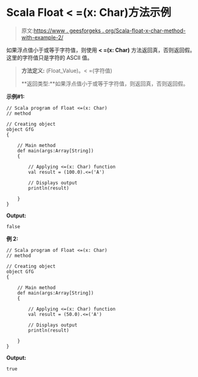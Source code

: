 # Scala Float < =(x: Char)方法示例

> 原文:[https://www . geesforgeks . org/Scala-float-x-char-method-with-example-2/](https://www.geeksforgeeks.org/scala-float-x-char-method-with-example-2/)

如果浮点值小于或等于字符值，则使用 **< =(x: Char)** 方法返回真，否则返回假。这里的字符值只是字符的 ASCII 值。

> **方法定义:** (Float_Value)。< =(字符值)
> 
> **返回类型:**如果浮点值小于或等于字符值，则返回真，否则返回假。

**示例#1:**

```
// Scala program of Float <=(x: Char)
// method

// Creating object
object GfG
{ 

    // Main method
    def main(args:Array[String])
    {

        // Applying <=(x: Char) function
        val result = (100.0).<=('A')

        // Displays output
        println(result)

    }
} 
```

**Output:**

```
false

```

**例 2:**

```
// Scala program of Float <=(x: Char)
// method

// Creating object
object GfG
{ 

    // Main method
    def main(args:Array[String])
    {

        // Applying <=(x: Char) function
        val result = (50.0).<=('A')

        // Displays output
        println(result)

    }
} 
```

**Output:**

```
true

```